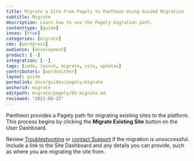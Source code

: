 ```yaml
---
title: Migrate a Site From Pagely to Pantheon Using Guided Migration
subtitle: Migrate
description: Learn how to use the Pagely migration path.
contenttype: [guide]
innav: [true]
categories: [migrate]
cms: [wordpress]
audience: [development]
product: [--]
integration: [--]
tags: [code, launch, migrate, site, updates]
contributors: [wordsmither]
layout: guide
permalink: docs/guides/pagely/migrate
anchorid: migrate
editpath: migrate/pagely/05-migrate.md
reviewed: "2021-06-15"
---
```


Pantheon provides a Pagely path for migrating existing sites to the platform. This process begins by clicking the **Migrate Existing Site** button on the User Dashboard.

<Partial file="migrate/migrate-wp.md" />

Review [Troubleshooting](/guides/pagely/troubleshooting) or [contact Support](/guides/support/contact-support/) if the migration is unsuccessful. Include a link to the Site Dashboard and any details you can provide, such as where you are migrating the site from.
